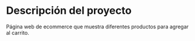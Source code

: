 # Descripción del proyecto

Página web de ecommerce que muestra diferentes productos para agregar al carrito.
